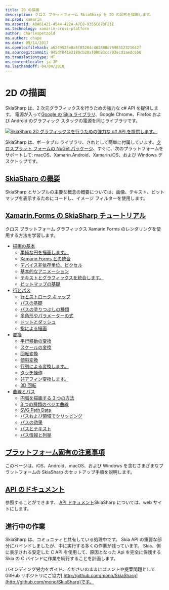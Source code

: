 ```yaml
---
title: 2D の描画
description: クロス プラットフォーム SkiaSharp を 2D の図形を描画します。
ms.prod: xamarin
ms.assetid: A8A61421-4544-422A-A7E0-9355C67DF21E
ms.technology: xamarin-cross-platform
author: charlespetzold
ms.author: chape
ms.date: 09/14/2017
ms.openlocfilehash: a6249525e8a5f85284c462888a7698312321642f
ms.sourcegitcommit: 945df041e2180cb20af08b83cc703ecd1aedc6b0
ms.translationtype: MT
ms.contentlocale: ja-JP
ms.lasthandoff: 04/04/2018
---
```

# <a name="2d-drawing"></a>2D の描画

SkiaSharp は、2 次元グラフィックスを行うための強力な c# API を提供します。 電源が入って[Google の Skia ライブラリ](http://skia.org)、Google Chrome、Firefox および Android のグラフィック スタックの電源を同じライブラリです。

[![](images/ide-sml.png "SkiaSharp 2D グラフィックスを行うための強力な c# API を提供します。")](images/ide.png#lightbox)

SkiaSharp は、ポータブル ライブラリ、されとして簡単に付属しています、[クロスプラット フォームの NuGet パッケージ](https://www.nuget.org/packages/SkiaSharp)、すぐに、次のプラットフォームをサポートして: macOS、Xamarin.Android、Xamarin.iOS、および Windows デスクトップです。

## <a name="introduction-to-skiasharpgraphics-gamesskiasharpintroductionmd"></a>[SkiaSharp の概要](~/graphics-games/skiasharp/introduction.md)

SkiaSharp とサンプルの主要な概念の概要については、画像、テキスト、ビットマップを表示するためにコードし、イメージ フィルターを使用します。

## <a name="skiasharp-tutorials-for-xamarinformsxamarin-formsuser-interfacegraphicsskiasharpindexmd"></a>[Xamarin.Forms の SkiaSharp チュートリアル](~/xamarin-forms/user-interface/graphics/skiasharp/index.md)

クロス プラットフォーム グラフィックス Xamarin.Forms のレンダリングを使用する方法を学習します。

- [描画の基本](~/xamarin-forms/user-interface/graphics/skiasharp/basics/index.md)
  * [単純な円を描画します。](~/xamarin-forms/user-interface/graphics/skiasharp/basics/circle.md)
  * [Xamarin.Forms との統合](~/xamarin-forms/user-interface/graphics/skiasharp/basics/integration.md)
  * [デバイス非依存単位、ピクセル](~/xamarin-forms/user-interface/graphics/skiasharp/basics/pixels.md)
  * [基本的なアニメーション](~/xamarin-forms/user-interface/graphics/skiasharp/basics/animation.md)
  * [テキストとグラフィックスを統合します。](~/xamarin-forms/user-interface/graphics/skiasharp/basics/text.md)
  * [ビットマップの基礎](~/xamarin-forms/user-interface/graphics/skiasharp/basics/bitmaps.md)
- [行とパス](~/xamarin-forms/user-interface/graphics/skiasharp/paths/index.md)
  * [行とストローク キャップ](~/xamarin-forms/user-interface/graphics/skiasharp/paths/lines.md)
  * [パスの基礎](~/xamarin-forms/user-interface/graphics/skiasharp/paths/paths.md)
  * [パスの塗りつぶしの種類](~/xamarin-forms/user-interface/graphics/skiasharp/paths/fill-types.md)
  * [多角形やパラメーターの式](~/xamarin-forms/user-interface/graphics/skiasharp/paths/polylines.md)
  * [ドットとダッシュ](~/xamarin-forms/user-interface/graphics/skiasharp/paths/dots.md)
  * [指による描画](~/xamarin-forms/user-interface/graphics/skiasharp/paths/finger-paint.md)
- [変換](~/xamarin-forms/user-interface/graphics/skiasharp/transforms/index.md)
  * [平行移動の変換](~/xamarin-forms/user-interface/graphics/skiasharp/transforms/translate.md)
  * [スケールの変換](~/xamarin-forms/user-interface/graphics/skiasharp/transforms/scale.md)
  * [回転変換](~/xamarin-forms/user-interface/graphics/skiasharp/transforms/rotate.md)
  * [傾斜変換](~/xamarin-forms/user-interface/graphics/skiasharp/transforms/skew.md)
  * [行列による変換します。](~/xamarin-forms/user-interface/graphics/skiasharp/transforms/matrix.md)
  * [タッチ操作](~/xamarin-forms/user-interface/graphics/skiasharp/transforms/touch.md)
  * [非アフィン変換します。](~/xamarin-forms/user-interface/graphics/skiasharp/transforms/non-affine.md)
  * [3D 回転](~/xamarin-forms/user-interface/graphics/skiasharp/transforms/3d-rotation.md)
- [曲線とパス](~/xamarin-forms/user-interface/graphics/skiasharp/curves/index.md)
  * [円弧を描画する 3 つの方法](~/xamarin-forms/user-interface/graphics/skiasharp/curves/arcs.md)
  * [3 つの種類のベジエ曲線](~/xamarin-forms/user-interface/graphics/skiasharp/curves/beziers.md)
  * [SVG Path Data](~/xamarin-forms/user-interface/graphics/skiasharp/curves/path-data.md)
  * [パスおよび領域でクリッピング](~/xamarin-forms/user-interface/graphics/skiasharp/curves/clipping.md)
  * [パスの効果](~/xamarin-forms/user-interface/graphics/skiasharp/curves/effects.md)
  * [パスとテキスト](~/xamarin-forms/user-interface/graphics/skiasharp/curves/text-paths.md)
  * [パス情報と列挙](~/xamarin-forms/user-interface/graphics/skiasharp/curves/information.md)

## <a name="platform-specific-notesgraphics-gamesskiasharpplatformmd"></a>[プラットフォーム固有の注意事項](~/graphics-games/skiasharp/platform.md)

このページは、iOS、Android、macOS、および Windows を含むさまざまなプラットフォームの SkiaSharp のセットアップ手順を説明します。

## <a name="api-documentationhttpsdeveloperxamarincomapinamespaceskiasharp"></a>[API のドキュメント](https://developer.xamarin.com/api/namespace/SkiaSharp/)

参照することができます、 [API ドキュメント](https://developer.xamarin.com/api/namespace/SkiaSharp/)SkiaSharp については、web サイトにします。

## <a name="work-in-progress"></a>進行中の作業

SkiaSharp は、コミュニティと共有している処理中です。 Skia API の重要な部分にバインドしましたが、中に実行する多くの作業が残っています。 Skia、側に表示される安定した C API を使用して、原因となった Api を完全に保護する Skia の C バインドに作業を続行することを計画します。

バインディング労力をガイド、くださいのままにコメントや提案問題として GitHub リポジトリにご協力[ http://github.com/mono/SkiaSharp](http://github.com/mono/SkiaSharp)です。
